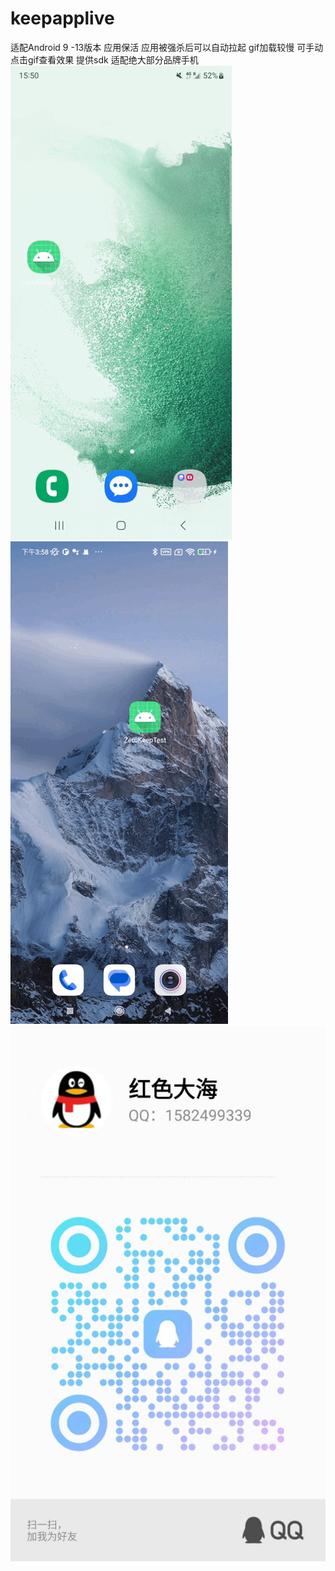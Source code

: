 # keepapplive
适配Android 9 -13版本 应用保活 应用被强杀后可以自动拉起 gif加载较慢 可手动点击gif查看效果
提供sdk 适配绝大部分品牌手机
![image](https://github.com/MarvsWuqian/keepapplive/blob/main/Samsung_13.gif)
![image](https://github.com/MarvsWuqian/keepapplive/blob/main/xiaomi11.gif)
![](contact.jpg)
